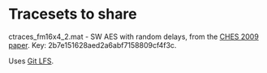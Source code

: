 # Tracesets to share

ctraces_fm16x4_2.mat - SW AES with random delays, from the [CHES 2009 paper](https://www.iacr.org/archive/ches2009/57470156/57470156.pdf). Key: 2b7e151628aed2a6abf7158809cf4f3c.

Uses [Git LFS](https://git-lfs.github.com).
